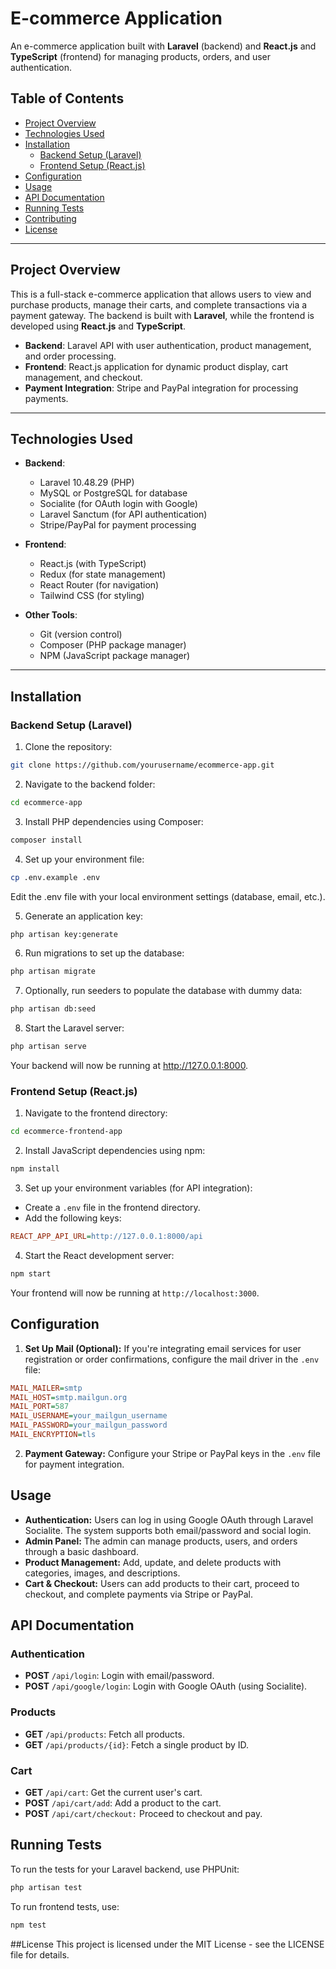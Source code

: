 # E-commerce Application

An e-commerce application built with **Laravel** (backend) and **React.js** and **TypeScript** (frontend) for managing products, orders, and user authentication.

## Table of Contents

- [Project Overview](#project-overview)
- [Technologies Used](#technologies-used)
- [Installation](#installation)
  - [Backend Setup (Laravel)](#backend-setup-laravel)
  - [Frontend Setup (React.js)](#frontend-setup-reactjs)
- [Configuration](#configuration)
- [Usage](#usage)
- [API Documentation](#api-documentation)
- [Running Tests](#running-tests)
- [Contributing](#contributing)
- [License](#license)

---

## Project Overview

This is a full-stack e-commerce application that allows users to view and purchase products, manage their carts, and complete transactions via a payment gateway. The backend is built with **Laravel**, while the frontend is developed using **React.js** and **TypeScript**.

- **Backend**: Laravel API with user authentication, product management, and order processing.
- **Frontend**: React.js application for dynamic product display, cart management, and checkout.
- **Payment Integration**: Stripe and PayPal integration for processing payments.
  
---

## Technologies Used

- **Backend**: 
  - Laravel 10.48.29 (PHP)
  - MySQL or PostgreSQL for database
  - Socialite (for OAuth login with Google)
  - Laravel Sanctum (for API authentication)
  - Stripe/PayPal for payment processing

- **Frontend**: 
  - React.js (with TypeScript)
  - Redux (for state management)
  - React Router (for navigation)
  - Tailwind CSS (for styling)

- **Other Tools**:
  - Git (version control)
  - Composer (PHP package manager)
  - NPM (JavaScript package manager)

---

## Installation

### Backend Setup (Laravel)

1. Clone the repository:

```bash
git clone https://github.com/yourusername/ecommerce-app.git
```

2. Navigate to the backend folder:
```bash
cd ecommerce-app
```

3. Install PHP dependencies using Composer:
```bash
composer install
```

4. Set up your environment file:
```bash
cp .env.example .env
```
Edit the .env file with your local environment settings (database, email, etc.).

5. Generate an application key:
```bash
php artisan key:generate
```

6. Run migrations to set up the database:
```bash
php artisan migrate
```

7. Optionally, run seeders to populate the database with dummy data:
```bash
php artisan db:seed
```

8. Start the Laravel server:
```bash
php artisan serve
```
Your backend will now be running at http://127.0.0.1:8000.

### Frontend Setup (React.js)

1. Navigate to the frontend directory:
```bash
cd ecommerce-frontend-app
```

2. Install JavaScript dependencies using npm:
```bash
npm install
```

3. Set up your environment variables (for API integration):

- Create a ```.env``` file in the frontend directory.
- Add the following keys:
```ini
REACT_APP_API_URL=http://127.0.0.1:8000/api
```

4. Start the React development server:
```bash
npm start
```
Your frontend will now be running at ```http://localhost:3000```.

## Configuration

1. **Set Up Mail (Optional):** If you're integrating email services for user registration or order confirmations, configure the mail driver in the ```.env``` file:
```ini
MAIL_MAILER=smtp
MAIL_HOST=smtp.mailgun.org
MAIL_PORT=587
MAIL_USERNAME=your_mailgun_username
MAIL_PASSWORD=your_mailgun_password
MAIL_ENCRYPTION=tls
```
2. **Payment Gateway:** Configure your Stripe or PayPal keys in the ```.env``` file for payment integration.

## Usage

- **Authentication:** Users can log in using Google OAuth through Laravel Socialite. The system supports both email/password and social login.
- **Admin Panel:** The admin can manage products, users, and orders through a basic dashboard.
- **Product Management:** Add, update, and delete products with categories, images, and descriptions.
- **Cart & Checkout:** Users can add products to their cart, proceed to checkout, and complete payments via Stripe or PayPal.

## API Documentation

### Authentication
- **POST** ```/api/login```: Login with email/password.
- **POST** ```/api/google/login```: Login with Google OAuth (using Socialite).

### Products
- **GET** ```/api/products```: Fetch all products.
- **GET** ```/api/products/{id}```: Fetch a single product by ID.

### Cart
- **GET** ```/api/cart```: Get the current user's cart.
- **POST** ```/api/cart/add```: Add a product to the cart.
- **POST** ```/api/cart/checkout:``` Proceed to checkout and pay.

## Running Tests
To run the tests for your Laravel backend, use PHPUnit:
```bash
php artisan test
```
To run frontend tests, use:
```bash
npm test
```
##License
This project is licensed under the MIT License - see the LICENSE file for details.